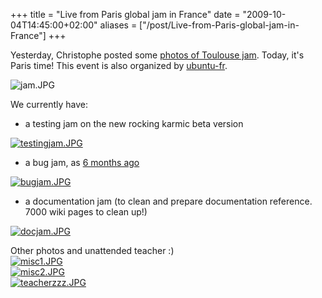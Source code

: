 +++
title = "Live from Paris global jam in France"
date = "2009-10-04T14:45:00+02:00"
aliases = ["/post/Live-from-Paris-global-jam-in-France"]
+++
    <p>Yesterday, Christophe posted some <a href="http://huats.reponses.net/blog/2009/10/03/562-we-are-having-a-great-time-in-toulouse-during-the-global-jam" hreflang="en">photos of Toulouse jam</a>. Today, it's Paris time! This event is also organized by <a href="http://www.ubuntu-fr.org/">ubuntu-fr</a>.</p>


<p><img src="/public/bug_jams/.jam_m.jpg" alt="jam.JPG" style="display:block;margin:0 auto" title="jam.JPG, oct. 2009"></p>


<p>We currently have:</p>
<ul>
<li>a testing jam on the new rocking karmic beta version</li>
</ul>
<p><a href="/public/bug_jams/testingjam.JPG" title="testingjam.JPG"><img src="/public/bug_jams/.testingjam_m.jpg" alt="testingjam.JPG" style="display:block;margin:0 auto" title="testingjam.JPG, oct. 2009"></a></p>


<ul>
<li>a bug jam, as <a href="/post/A-good-experience-from-bug-jam-in-Paris" hreflang="en">6 months ago</a></li>
</ul>
<p><a href="/public/bug_jams/bugjam.JPG" title="bugjam.JPG"><img src="/public/bug_jams/.bugjam_m.jpg" alt="bugjam.JPG" style="display:block;margin:0 auto" title="bugjam.JPG, oct. 2009"></a></p>


<ul>
<li>a documentation jam (to clean and prepare <a href="http://doc.ubuntu-fr.org" hreflang="fr"></a> documentation reference. 7000 wiki pages to clean up!)</li>
</ul>
<p><a href="/public/bug_jams/docjam.JPG" title="docjam.JPG"><img src="/public/bug_jams/.docjam_m.jpg" alt="docjam.JPG" style="display:block;margin:0 auto" title="docjam.JPG, oct. 2009"></a></p>


<p>Other photos and unattended teacher :)
<a href="/public/bug_jams/misc1.JPG" title="misc1.JPG"><img src="/public/bug_jams/.misc1_m.jpg" alt="misc1.JPG" style="display:block;margin:0 auto" title="misc1.JPG, oct. 2009"></a>
<a href="/public/bug_jams/misc2.JPG" title="misc2.JPG"><img src="/public/bug_jams/.misc2_m.jpg" alt="misc2.JPG" style="display:block;margin:0 auto" title="misc2.JPG, oct. 2009"></a>
<a href="/public/bug_jams/teacherzzz.JPG" title="teacherzzz.JPG"><img src="/public/bug_jams/.teacherzzz_m.jpg" alt="teacherzzz.JPG" style="display:block;margin:0 auto" title="teacherzzz.JPG, oct. 2009"></a></p>